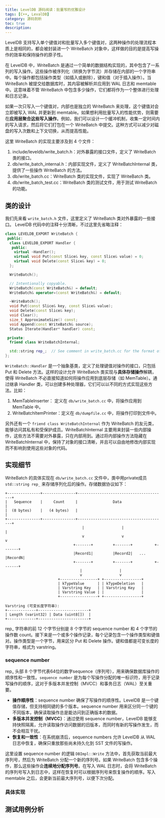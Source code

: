 ```yaml
---
title: LevelDB 源码阅读：批量写的优雅设计
tags: [C++, LevalDB]
category: 源码剖析
toc: true
description: 
---
```


LevelDB 支持写入单个键值对和批量写入多个键值对，这两种操作的处理流程本质上是相同的，都会被封装进一个 WriteBatch 对象中，这样做的目的是提高写操作的效率和保持操作的原子性。

在 LevelDB 中，WriteBatch 是通过一个简单的数据结构实现的，其中包含了一系列的写入操作。这些操作被序列化（转换为字节流）并存储在内部的一个字符串中。每个操作都包括操作类型（如插入或删除），键和值（对于插入操作）。当 WriteBatch 被提交给数据库时，其内容被解析并应用到 WAL 日志和 memtable 中。这意味着不管 WriteBatch 中包含多少操作，它们都将作为一个整体进行处理和日志记录。

如果一次只写入一个键值对，内部也是独立的 WriteBatch 来处理，这个键值对会立即被写入 WAL 并更新到 memtable。如果想利用批量写入的性能优势，则需要在**应用层聚合这些写入操作**。例如，我们可以设计一个缓冲机制，收集一定时间内的写入请求，然后将它们打包在一个 WriteBatch 中提交。这种方式可以减少对磁盘的写入次数和上下文切换，从而提高性能。

<!-- more -->

这里 WriteBatch 的实现主要涉及到 4 个文件：

1. include/leveldb/write_batch.h：对外暴露的接口文件，定义了 WriteBatch 类的接口。
2. db/write_batch_internal.h：内部实现文件，定义了 WriteBatchInternal 类，提供了一些操作 WriteBatch 的方法。
3. db/write_batch.cc：WriteBatch 类的实现文件，实现了 WriteBatch 类。
4. db/write_batch_test.cc：WriteBatch 类的测试文件，用于测试 WriteBatch 的功能。

## 类的设计

我们先来看 `write_batch.h` 文件，这里定义了 WriteBatch 类对外暴露的一些接口。 LevelDB 代码中的注释十分清晰，不过这里先省略注释：

```c++
class LEVELDB_EXPORT WriteBatch {
 public:
  class LEVELDB_EXPORT Handler {
   public:
    virtual ~Handler();
    virtual void Put(const Slice& key, const Slice& value) = 0;
    virtual void Delete(const Slice& key) = 0;
  };

  WriteBatch();

  // Intentionally copyable.
  WriteBatch(const WriteBatch&) = default;
  WriteBatch& operator=(const WriteBatch&) = default;

  ~WriteBatch();
  void Put(const Slice& key, const Slice& value);
  void Delete(const Slice& key);
  void Clear();
  size_t ApproximateSize() const;
  void Append(const WriteBatch& source);
  Status Iterate(Handler* handler) const;

 private:
  friend class WriteBatchInternal;

  std::string rep_;  // See comment in write_batch.cc for the format of rep_
};
```

`WriteBatch::Handler` 是一个抽象基类，定义了处理键值对操作的接口，只包括 Put 和 Delete 方法。这样的设计允许 WriteBatch 类实现与**具体存储操作**解耦，使得 WriteBatch 不必直接知道如何将操作应用到底层存储（如 MemTable）。通过继承 Handler 类，可以创建多种处理器，它们可以以不同的方式实现这些方法。比如：

1. MemTableInserter： 定义在 `db/write_batch.cc` 中，将操作应用到 MemTable 中。
2. WriteBatchItemPrinter：定义在 `db/dumpfile.cc` 中，将操作打印到文件中。

另外还有一个 `friend class WriteBatchInternal` 作为 WriteBatch 的友元类，能够访问其私有和受保护成员。WriteBatchInternal 主要用来封装一些内部操作，这些方法不需要对外暴露，只在内部用到。通过将内部操作方法隐藏在 WriteBatchInternal 中，保持了对象的接口清晰，并且可以自由地修改内部实现而不影响到使用这些对象的代码。

## 实现细节

WriteBatch 的具体实现在 `db/write_batch.cc` 文件中，类中用private成员 `std::string rep_` 来存储序列化后的操作。存储数据协议如下：

```
+---------------+---------------+----------------------------------------+
|   Sequence    |     Count     |                Data                    |
|  (8 bytes)    |   (4 bytes)   |                                        |
+---------------+---------------+----------------------------------------+
                                   |                 |                   |
                                   v                 v                   v
                               +-------+         +-------+          +-------+
                               |Record1|         |Record2|   ...    |RecordN|
                               +-------+         +-------+          +-------+
                                  |                 |
                                  v                 v
                        +-----------------+ +-----------------+
                        | kTypeValue      | | kTypeDeletion   |
                        | Varstring Key   | | Varstring Key   |
                        | Varstring Value | |                 |
                        +-----------------+ +-----------------+
                        
Varstring (可变长度字符串):
+-------------+-----------------------+
| Length (varint32) | Data (uint8[])  |
+-------------+-----------------------+
```

rep_ 字符串的前 12 个字节分别是 8 个字节的 sequence number 和 4 个字节的操作数 count。接下来是一个或多个操作记录，每个记录包含一个操作类型和键值对。操作类型是一个字节，用来区分 Put 和 Delete 操作。键和值都是可变长度的字符串，格式为 varstring。

### sequence number

rep_ 头部 8 个字节代表64位的数字sequence（序列号），用来确保数据库操作的顺序性和一致性。`sequence number` 是为每个写操作分配的唯一标识符，用于记录写操作的顺序，这对于多版本并发控制（MVCC）和事务日志（WAL）至关重要。

- **操作顺序性**：sequence number 确保了写操作的顺序性。LevelDB 是一个键值存储，但支持相同键的多个版本。sequence number 用来区分同一个键的不同版本，确保读取操作总是能访问到正确版本的数据。
- **多版本并发控制（MVCC）**：通过使用 sequence number，LevelDB 能够支持快照隔离，允许读取操作访问数据的旧版本，而同时有新的写操作发生，而不会相互干扰。
- **恢复和一致性**：在系统崩溃后，sequence numbers 允许 LevelDB 从 WAL 日志中恢复，确保只重放那些尚未持久化到 SST 文件的写操作。

这里设置 sequence number 的逻辑 `DBImpl::Write` 方法中，首先获取当前最大序列号，然后为 WriteBatch 分配一个新的序列号。如果 WriteBatch 包含多个操作，那么这些操作会**连续地分配序列号**。在写入 WAL 日志时，会将 WriteBatch 的序列号写入到日志中，这样在恢复时可以根据序列号来恢复操作的顺序。写入 memtable 之后，会更新当前最大序列号，以便下次分配。

### 具体实现

## 测试用例分析

